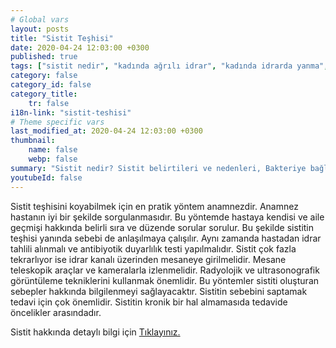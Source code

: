 ```yaml
---
# Global vars
layout: posts
title: "Sistit Teşhisi"
date: 2020-04-24 12:03:00 +0300
published: true
tags: ["sistit nedir", "kadında ağrılı idrar", "kadında idrarda yanma", "sistit belirti", "sistit nedeni", "bakteriyel sistit", "bakteriye bağlı olmayan sistit", "sistit teşhis", "sistit tedavi", "sistit çözüm", "İnterstisyel Sistit Teşhis", "İnterstisyel Sistit Tedavi", "İnterstisyel Sistit" , "sistit", "sistit ilaç", "mesane iltihabı", "kronik sistit", "mesane iltihabı tedavi", "mesane iltihabı çözüm" ]
category: false
category_id: false
category_title:
    tr: false
i18n-link: "sistit-teshisi"
# Theme specific vars
last_modified_at: 2020-04-24 12:03:00 +0300
thumbnail:
    name: false
    webp: false
summary: "Sistit nedir? Sistit belirtileri ve nedenleri, Bakteriye bağlı olan sistit, Bakteriye bağlı olmayan sistit, Sistit teşhisi ve tedavisi, İnterstisyel Sistitin Teşhis ve Tedavisi."
youtubeId: false
---
```


Sistit teşhisini koyabilmek için en pratik yöntem anamnezdir. Anamnez hastanın iyi bir şekilde sorgulanmasıdır. Bu yöntemde hastaya kendisi ve aile geçmişi hakkında belirli sıra ve düzende sorular sorulur. Bu şekilde sistitin teşhisi yanında sebebi de anlaşılmaya çalışılır. Aynı zamanda hastadan idrar tahlili alınmalı ve antibiyotik duyarlılık testi yapılmalıdır. Sistit çok fazla tekrarlıyor ise idrar kanalı üzerinden mesaneye girilmelidir. Mesane teleskopik araçlar ve kameralarla izlenmelidir. Radyolojik ve ultrasonografik görüntüleme tekniklerini kullanmak önemlidir. Bu yöntemler sistiti oluşturan sebepler hakkında bilgilenmeyi sağlayacaktır. Sistitin sebebini saptamak tedavi için çok önemlidir. Sistitin kronik bir hal almamasıda tedavide öncelikler arasındadır.    

Sistit hakkında detaylı bilgi için [Tıklayınız.](https://www.onoluroloji.com/sistit)
